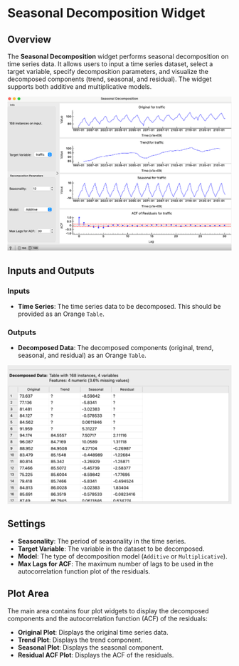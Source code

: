 # Seasonal Decomposition Widget

## Overview

The **Seasonal Decomposition** widget performs seasonal decomposition on time series data. It allows users to input a time series dataset, select a target variable, specify decomposition parameters, and visualize the decomposed components (trend, seasonal, and residual). The widget supports both additive and multiplicative models.

![](../images/sankarsh-widgets/seasonaldecompose/seasonaldecompose1.png)

## Inputs and Outputs

### Inputs

- **Time Series**: The time series data to be decomposed. This should be provided as an Orange `Table`.

### Outputs

- **Decomposed Data**: The decomposed components (original, trend, seasonal, and residual) as an Orange `Table`.

![](../images/sankarsh-widgets/seasonaldecompose/seasonaldecompose2.png)

## Settings

- **Seasonality**: The period of seasonality in the time series.
- **Target Variable**: The variable in the dataset to be decomposed.
- **Model**: The type of decomposition model (`Additive` or `Multiplicative`).
- **Max Lags for ACF**: The maximum number of lags to be used in the autocorrelation function plot of the residuals.


## Plot Area

The main area contains four plot widgets to display the decomposed components and the autocorrelation function (ACF) of the residuals:

- **Original Plot**: Displays the original time series data.
- **Trend Plot**: Displays the trend component.
- **Seasonal Plot**: Displays the seasonal component.
- **Residual ACF Plot**: Displays the ACF of the residuals.

